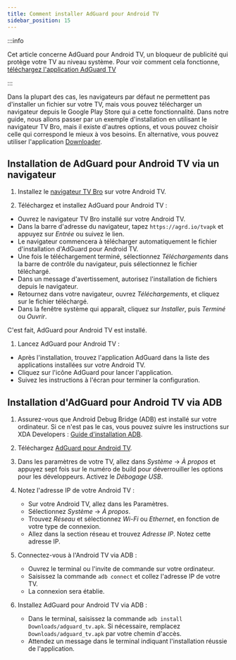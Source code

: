 ```yaml
---
title: Comment installer AdGuard pour Android TV
sidebar_position: 15
---
```


:::info

Cet article concerne AdGuard pour Android TV, un bloqueur de publicité qui protège votre TV au niveau système. Pour voir comment cela fonctionne, [téléchargez l'application AdGuard TV](https://agrd.io/tvapk)

:::

Dans la plupart des cas, les navigateurs par défaut ne permettent pas d'installer un fichier sur votre TV, mais vous pouvez télécharger un navigateur depuis le Google Play Store qui a cette fonctionnalité. Dans notre guide, nous allons passer par un exemple d'installation en utilisant le navigateur TV Bro, mais il existe d'autres options, et vous pouvez choisir celle qui correspond le mieux à vos besoins. En alternative, vous pouvez utiliser l'application [Downloader](https://play.google.com/store/apps/details?id=com.esaba.downloader).

## Installation de AdGuard pour Android TV via un navigateur

1. Installez le [navigateur TV Bro](https://play.google.com/store/apps/details?id=com.phlox.tvwebbrowser) sur votre Android TV.

2. Téléchargez et installez AdGuard pour Android TV :

- Ouvrez le navigateur TV Bro installé sur votre Android TV.
- Dans la barre d'adresse du navigateur, tapez `https://agrd.io/tvapk` et appuyez sur _Entrée_ ou suivez le lien.
- Le navigateur commencera à télécharger automatiquement le fichier d'installation d'AdGuard pour Android TV.
- Une fois le téléchargement terminé, sélectionnez _Téléchargements_ dans la barre de contrôle du navigateur, puis sélectionnez le fichier téléchargé.
- Dans un message d'avertissement, autorisez l'installation de fichiers depuis le navigateur.
- Retournez dans votre navigateur, ouvrez _Téléchargements_, et cliquez sur le fichier téléchargé.
- Dans la fenêtre système qui apparaît, cliquez sur _Installer_, puis _Terminé_ ou _Ouvrir_.

C'est fait, AdGuard pour Android TV est installé.

1. Lancez AdGuard pour Android TV :

- Après l'installation, trouvez l'application AdGuard dans la liste des applications installées sur votre Android TV.
- Cliquez sur l'icône AdGuard pour lancer l'application.
- Suivez les instructions à l'écran pour terminer la configuration.

## Installation d'AdGuard pour Android TV via ADB

1. Assurez-vous que Android Debug Bridge (ADB) est installé sur votre ordinateur. Si ce n'est pas le cas, vous pouvez suivre les instructions sur XDA Developers : [Guide d'installation ADB](https://www.xda-developers.com/install-adb-windows-macos-linux).

2. Téléchargez [AdGuard pour Android TV](https://agrd.io/tvapk).

3. Dans les paramètres de votre TV, allez dans _Système_ → _À propos_ et appuyez sept fois sur le numéro de build pour déverrouiller les options pour les développeurs. Activez le _Débogage USB_.

4. Notez l'adresse IP de votre Android TV :

   - Sur votre Android TV, allez dans les Paramètres.
   - Sélectionnez _Système_ → _À propos_.
   - Trouvez _Réseau_ et sélectionnez _Wi-Fi_ ou _Ethernet_, en fonction de votre type de connexion.
   - Allez dans la section réseau et trouvez _Adresse IP_. Notez cette adresse IP.

5. Connectez-vous à l'Android TV via ADB :

   - Ouvrez le terminal ou l'invite de commande sur votre ordinateur.
   - Saisissez la commande `adb connect` et collez l'adresse IP de votre TV.
   - La connexion sera établie.

6. Installez AdGuard pour Android TV via ADB :

   - Dans le terminal, saisissez la commande `adb install Downloads/adguard_tv.apk`. Si nécessaire, remplacez `Downloads/adguard_tv.apk` par votre chemin d'accès.
   - Attendez un message dans le terminal indiquant l'installation réussie de l'application.
